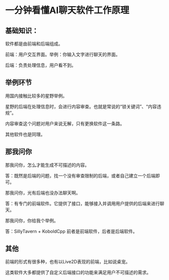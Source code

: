 # 一分钟看懂AI聊天软件工作原理
## 基础知识：
软件都是由前端和后端组成。

前端：用户交互界面。举例：你输入文字进行聊天的界面。

后端：负责处理信息，用户看不到。

## 举例环节
用国内接触比较多的星野举例。

星野的后端在处理信息时，会进行内容审查。也就是常说的“锁关键词”、“内容违规”。

内容审查这个问题对用户来说无解，只有更换软件这一条路。

其他软件也是同理。

## 那我问你

那我问你，怎么才能生成不可描述的内容。

答：既然是后端的问题，找一个没有审查限制的后端，或者自己建立一个后端即可。

那我问你，光有后端也没办法聊天啊。

答：有专门的前端软件。它提供了接口，能够接入并调用用户提供的后端来进行聊天。

那我问你，你给我个举例。

答：SillyTavern + KoboldCpp 前者是前端软件，后者是后端软件。

## 其他

前端的形式有很多种，也有以Live2D表现的前端，比如说桌宠。

这类软件大多都提供了自定义后端接口的功能来满足用户不可描述的需求。
